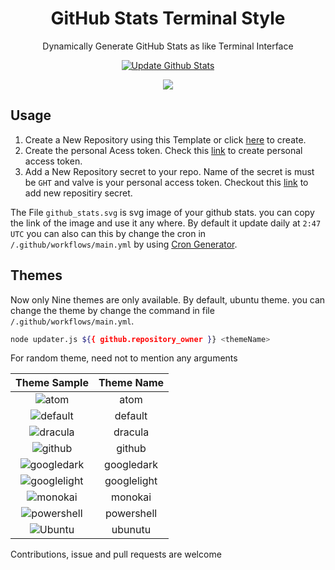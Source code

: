 <h1 align='center'>GitHub Stats Terminal Style</h1>
<p align='center'>Dynamically Generate GitHub Stats as like Terminal Interface </p>

<p align="center" >
  <a href="https://github.com/yogeshwaran01/github-stats-terminal-style/actions/workflows/main.yml">
    <img src="https://github.com/yogeshwaran01/github-stats-terminal-style/actions/workflows/main.yml/badge.svg" alt="Update Github Stats" title="Terminal Style GitHub Stats">
  </a>
</p>

<p align='center'>
  <img align="center" src="./github_stats.svg">
</p>

## Usage

1. Create a New Repository using this Template or click [here](https://github.com/yogeshwaran01/github-stats-terminal-style/generate) to create.
2. Create the personal Acess token. Check this [link](https://docs.github.com/en/github/authenticating-to-github/keeping-your-account-and-data-secure/creating-a-personal-access-token) to create personal access token.
3. Add a New Repository secret to your repo. Name of the secret is must be `GHT` and valve is your personal access token. Checkout this [link](https://docs.github.com/en/actions/reference/encrypted-secrets) to add new repositiry secret.

The File `github_stats.svg` is svg image of your github stats. you can copy the link of the image and use it any where. By default it update daily at `2:47 UTC` you can also can this by change the cron in `/.github/workflows/main.yml` by using [Cron Generator](https://crontab.guru/).

## Themes

Now only Nine themes are only available. By default, ubuntu theme. you can change the theme by change the command in file `/.github/workflows/main.yml`.

```bash
node updater.js ${{ github.repository_owner }} <themeName>
```
For random theme, need not to mention any arguments


|                           **Theme Sample**                            | **Theme Name** |
| :-------------------------------------------------------------------: | :------------: |
|        <img align="center" src="./themes/atom.svg" alt="atom">        |      atom      |
|     <img align="center" src="./themes/default.svg" alt="default">     |    default     |
|     <img align="center" src="./themes/dracula.svg" alt="dracula">     |    dracula     |
|      <img align="center" src="./themes/github.svg" alt="github">      |     github     |
|  <img align="center" src="./themes/googledark.svg" alt="googledark">  |   googledark   |
| <img align="center" src="./themes/googlelight.svg" alt="googlelight"> |  googlelight   |
|     <img align="center" src="./themes/monokai.svg" alt="monokai">     |    monokai     |
|  <img align="center" src="./themes/powershell.svg" alt="powershell">  |   powershell   |
|      <img align="center" src="./themes/ubuntu.svg" alt="Ubuntu">      |    ubunutu     |

Contributions, issue and pull requests are welcome

